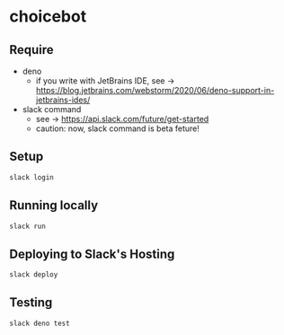 # choicebot

## Require

- deno
  - if you write with JetBrains IDE, see -> https://blog.jetbrains.com/webstorm/2020/06/deno-support-in-jetbrains-ides/
- slack command
  - see -> https://api.slack.com/future/get-started
  - caution: now, slack command is beta feture!

## Setup

```bash
slack login
```

## Running locally

```bash
slack run
```

## Deploying to Slack's Hosting

```bash
slack deploy
```

## Testing

```bash
slack deno test
```

